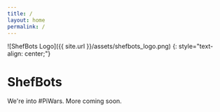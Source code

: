 ```yaml
---
title: /
layout: home
permalink: /
---
```


![ShefBots Logo]({{ site.url }}/assets/shefbots_logo.png)
{: style="text-align: center;"}

# ShefBots

We're into #PiWars. More coming soon.
